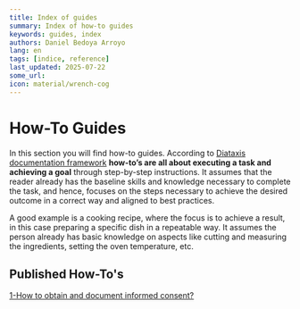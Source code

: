 ```yaml
---
title: Index of guides
summary: Index of how-to guides
keywords: guides, index
authors: Daniel Bedoya Arroyo
lang: en
tags: [indice, reference]
last_updated: 2025-07-22
some_url:
icon: material/wrench-cog
---
```


# How-To Guides

In this section you will find how-to guides. According to [Diataxis documentation framework](https://diataxis.fr) **how-to’s are all about executing a task and achieving a goal** through step-by-step instructions. It assumes that the reader already has the baseline skills and knowledge necessary to complete the task, and hence, focuses on the steps necessary to achieve the desired outcome in a correct way and aligned to best practices. 

A good example is a cooking recipe, where the focus is to achieve a result, in this case preparing a specific dish in a repeatable way. It assumes the person already has basic knowledge on aspects like cutting and measuring the ingredients, setting the oven temperature, etc. 

## Published How-To's

[1-How to obtain and document informed consent?](01-how-to-obtain-informed-consent/01-how-to-obtain-informed-consent.html)
